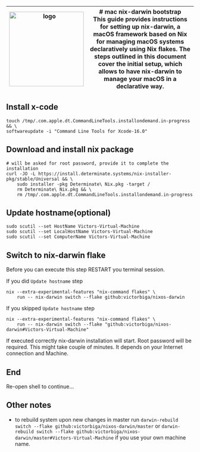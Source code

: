 | [<img src="https://daiderd.com/nix-darwin/images/nix-darwin.png" width="200px" alt="logo" />](https://github.com/LnL7/nix-darwin) | # mac nix-darwin bootstrap <br/> This guide provides instructions for setting up nix-darwin, a macOS framework based on Nix for managing macOS systems declaratively using Nix flakes. The steps outlined in this document cover the initial setup, which allows to have nix-darwin to manage your macOS in a declarative way. |
|---|---|

## Install x-code

```
touch /tmp/.com.apple.dt.CommandLineTools.installondemand.in-progress && \
softwareupdate -i "Command Line Tools for Xcode-16.0"
```

## Download and install nix package

```
# will be asked for root password, provide it to complete the installation
curl -JO -L https://install.determinate.systems/nix-installer-pkg/stable/Universal && \
    sudo installer -pkg Determinate\ Nix.pkg -target /
    rm Determinate\ Nix.pkg && \
    rm /tmp/.com.apple.dt.CommandLineTools.installondemand.in-progress

```

## Update hostname(optional)

```
sudo scutil --set HostName Victors-Virtual-Machine 
sudo scutil --set LocalHostName Victors-Virtual-Machine
sudo scutil --set ComputerName Victors-Virtual-Machine 
```

## Switch to nix-darwin flake

Before you can execute this step RESTART you terminal session.

If you did `Update hostname` step

```
nix --extra-experimental-features "nix-command flakes" \
    run -- nix-darwin switch --flake github:victorbiga/nixos-darwin
```

If you skipped `Update hostname` step

```
nix --extra-experimental-features "nix-command flakes" \
    run -- nix-darwin switch --flake "github:victorbiga/nixos-darwin#Victors-Virtual-Machine"
```

If executed correctly nix-darwin installation will start. Root password will be required.
This might take couple of minutes. It depends on your Internet connection and Machine.

## End

Re-open shell to continue...

## Other notes
- to rebuild system upon new changes in master run `darwin-rebuild switch --flake github:victorbiga/nixos-darwin/master` or `darwin-rebuild switch --flake github:victorbiga/nixos-darwin/master#Victors-Virtual-Machine` if you use your own machine name.
